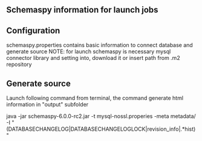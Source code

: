 ## Schemaspy information for launch jobs

## Configuration
schemaspy.properties contains basic information to connect database and generate source
NOTE: for launch schemaspy is necessary mysql connector library and setting into, download it or insert path from .m2 repository

## Generate source

Launch following command from terminal, the command generate html information in "output" subfolder

java -jar schemaspy-6.0.0-rc2.jar -t mysql-nossl.properies -meta metadata/ -I "(DATABASECHANGELOG|DATABASECHANGELOGLOCK|revision_info|.*hist)"

